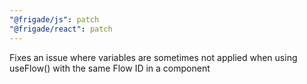 ```yaml
---
"@frigade/js": patch
"@frigade/react": patch
---
```


Fixes an issue where variables are sometimes not applied when using useFlow() with the same Flow ID in a component
